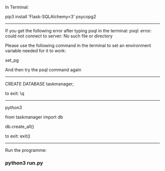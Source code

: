 In Terminal:

pip3 install 'Flask-SQLAlchemy<3' psycopg2

----------

If you get the following error after typing psql in the terminal:
psql: error: could not connect to server: No such file or directory

Please use the following command in the terminal to set an environment variable needed for it to work:

set_pg

And then try the psql command again


----------

CREATE DATABASE taskmanager;

to exit:  \q

----------

python3

from taskmanager import db

db.create_all()

to exit:  exit()

----------

Run the programme:

### python3 run.py